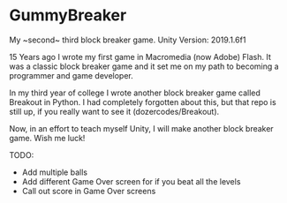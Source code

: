 # GummyBreaker
My ~second~ third block breaker game. Unity Version: 2019.1.6f1

15 Years ago I wrote my first game in Macromedia (now Adobe) Flash. It was a classic block breaker game and it set me on my path to becoming a programmer and game developer. 

In my third year of college I wrote another block breaker game called Breakout in Python. I had completely forgotten about this, but that repo is still up, if you really want to see it (dozercodes/Breakout).

Now, in an effort to teach myself Unity, I will make another block breaker game. Wish me luck!


TODO:
* Add multiple balls
* Add different Game Over screen for if you beat all the levels
* Call out score in Game Over screens
